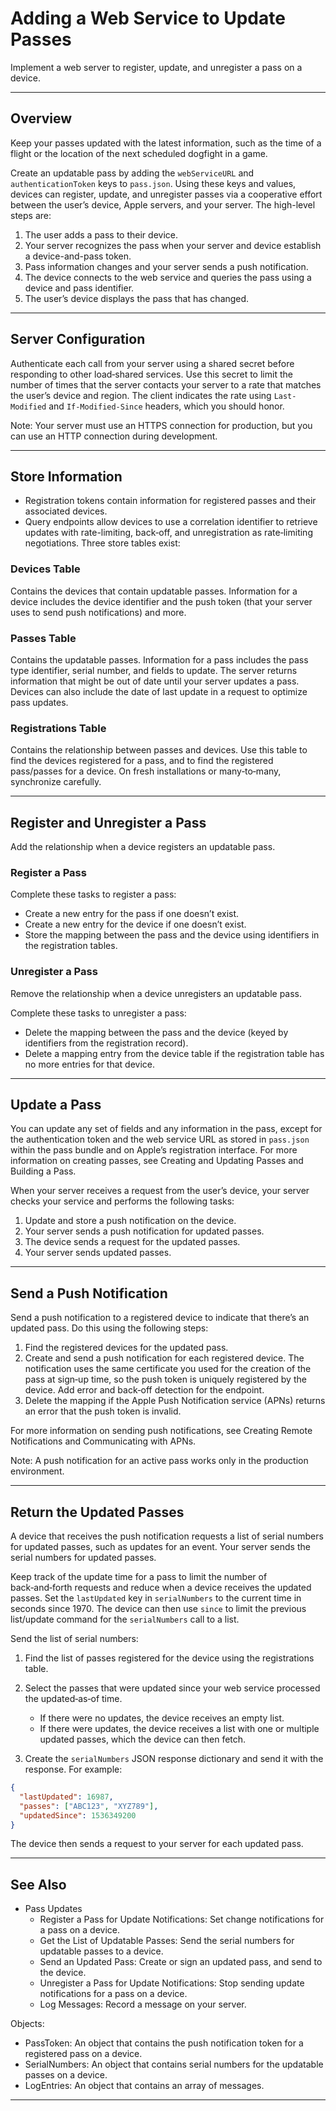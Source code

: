 # Adding a Web Service to Update Passes

Implement a web server to register, update, and unregister a pass on a device.

---

## Overview

Keep your passes updated with the latest information, such as the time of a flight or the location of the next scheduled dogfight in a game.

Create an updatable pass by adding the `webServiceURL` and `authenticationToken` keys to `pass.json`. Using these keys and values, devices can register, update, and unregister passes via a cooperative effort between the user’s device, Apple servers, and your server. The high-level steps are:

1. The user adds a pass to their device.
2. Your server recognizes the pass when your server and device establish a device-and-pass token.
3. Pass information changes and your server sends a push notification.
4. The device connects to the web service and queries the pass using a device and pass identifier.
5. The user’s device displays the pass that has changed.

---

## Server Configuration

Authenticate each call from your server using a shared secret before responding to other load‑shared services. Use this secret to limit the number of times that the server contacts your server to a rate that matches the user’s device and region. The client indicates the rate using `Last-Modified` and `If-Modified-Since` headers, which you should honor.

Note: Your server must use an HTTPS connection for production, but you can use an HTTP connection during development.

---

## Store Information

- Registration tokens contain information for registered passes and their associated devices.
- Query endpoints allow devices to use a correlation identifier to retrieve updates with rate-limiting, back‑off, and unregistration as rate‑limiting negotiations. Three store tables exist:

### Devices Table

Contains the devices that contain updatable passes. Information for a device includes the device identifier and the push token (that your server uses to send push notifications) and more.

### Passes Table

Contains the updatable passes. Information for a pass includes the pass type identifier, serial number, and fields to update. The server returns information that might be out of date until your server updates a pass. Devices can also include the date of last update in a request to optimize pass updates.

### Registrations Table

Contains the relationship between passes and devices. Use this table to find the devices registered for a pass, and to find the registered pass/passes for a device. On fresh installations or many‑to‑many, synchronize carefully.

---

## Register and Unregister a Pass

Add the relationship when a device registers an updatable pass.

### Register a Pass

Complete these tasks to register a pass:

- Create a new entry for the pass if one doesn’t exist.
- Create a new entry for the device if one doesn’t exist.
- Store the mapping between the pass and the device using identifiers in the registration tables.

### Unregister a Pass

Remove the relationship when a device unregisters an updatable pass.

Complete these tasks to unregister a pass:

- Delete the mapping between the pass and the device (keyed by identifiers from the registration record).
- Delete a mapping entry from the device table if the registration table has no more entries for that device.

---

## Update a Pass

You can update any set of fields and any information in the pass, except for the authentication token and the web service URL as stored in `pass.json` within the pass bundle and on Apple’s registration interface. For more information on creating passes, see Creating and Updating Passes and Building a Pass.

When your server receives a request from the user’s device, your server checks your service and performs the following tasks:

1. Update and store a push notification on the device.
2. Your server sends a push notification for updated passes.
3. The device sends a request for the updated passes.
4. Your server sends updated passes.

---

## Send a Push Notification

Send a push notification to a registered device to indicate that there’s an updated pass. Do this using the following steps:

1. Find the registered devices for the updated pass.
2. Create and send a push notification for each registered device. The notification uses the same certificate you used for the creation of the pass at sign‑up time, so the push token is uniquely registered by the device. Add error and back‑off detection for the endpoint.
3. Delete the mapping if the Apple Push Notification service (APNs) returns an error that the push token is invalid.

For more information on sending push notifications, see Creating Remote Notifications and Communicating with APNs.

Note: A push notification for an active pass works only in the production environment.

---

## Return the Updated Passes

A device that receives the push notification requests a list of serial numbers for updated passes, such as updates for an event. Your server sends the serial numbers for updated passes.

Keep track of the update time for a pass to limit the number of back‑and‑forth requests and reduce when a device receives the updated passes. Set the `lastUpdated` key in `serialNumbers` to the current time in seconds since 1970. The device can then use `since` to limit the previous list/update command for the `serialNumbers` call to a list.

Send the list of serial numbers:

1. Find the list of passes registered for the device using the registrations table.
2. Select the passes that were updated since your web service processed the updated‑as‑of time.
   - If there were no updates, the device receives an empty list.
   - If there were updates, the device receives a list with one or multiple updated passes, which the device can then fetch.

3. Create the `serialNumbers` JSON response dictionary and send it with the response. For example:

```json
{
  "lastUpdated": 16987,
  "passes": ["ABC123", "XYZ789"],
  "updatedSince": 1536349200
}
```

The device then sends a request to your server for each updated pass.

---

## See Also

- Pass Updates
  - Register a Pass for Update Notifications: Set change notifications for a pass on a device.
  - Get the List of Updatable Passes: Send the serial numbers for updatable passes to a device.
  - Send an Updated Pass: Create or sign an updated pass, and send to the device.
  - Unregister a Pass for Update Notifications: Stop sending update notifications for a pass on a device.
  - Log Messages: Record a message on your server.

Objects:

- PassToken: An object that contains the push notification token for a registered pass on a device.
- SerialNumbers: An object that contains serial numbers for the updatable passes on a device.
- LogEntries: An object that contains an array of messages.

---
